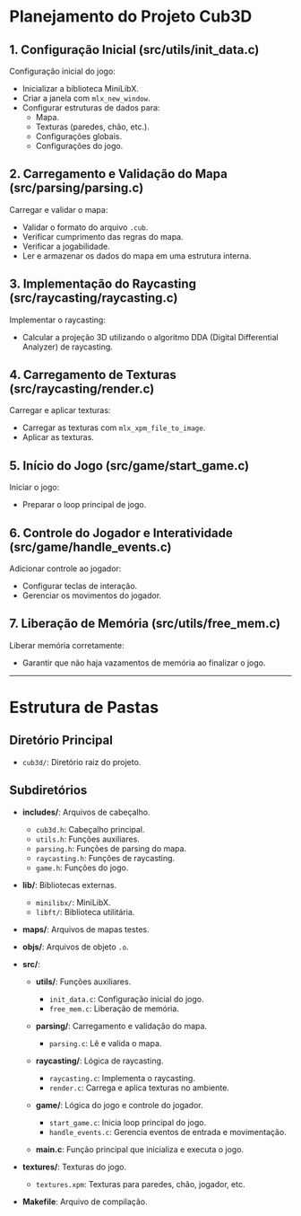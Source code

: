 # Planejamento do Projeto Cub3D

## 1. Configuração Inicial (src/utils/init_data.c)
Configuração inicial do jogo:
- Inicializar a biblioteca MiniLibX.
- Criar a janela com `mlx_new_window`.
- Configurar estruturas de dados para:
  - Mapa.
  - Texturas (paredes, chão, etc.).
  - Configurações globais.
  - Configurações do jogo.

## 2. Carregamento e Validação do Mapa (src/parsing/parsing.c)
Carregar e validar o mapa:
- Validar o formato do arquivo `.cub`.
- Verificar cumprimento das regras do mapa.
- Verificar a jogabilidade.
- Ler e armazenar os dados do mapa em uma estrutura interna.

## 3. Implementação do Raycasting (src/raycasting/raycasting.c)
Implementar o raycasting:
- Calcular a projeção 3D utilizando o algoritmo DDA (Digital Differential Analyzer) de raycasting.

## 4. Carregamento de Texturas (src/raycasting/render.c)
Carregar e aplicar texturas:
- Carregar as texturas com `mlx_xpm_file_to_image`.
- Aplicar as texturas.

## 5. Início do Jogo (src/game/start_game.c)
Iniciar o jogo:
- Preparar o loop principal de jogo.

## 6. Controle do Jogador e Interatividade (src/game/handle_events.c)
Adicionar controle ao jogador:
- Configurar teclas de interação.
- Gerenciar os movimentos do jogador.

## 7. Liberação de Memória (src/utils/free_mem.c)
Liberar memória corretamente:
- Garantir que não haja vazamentos de memória ao finalizar o jogo.


---

# Estrutura de Pastas

## Diretório Principal
- `cub3d/`: Diretório raiz do projeto.

## Subdiretórios

- **includes/**: Arquivos de cabeçalho.
  - `cub3d.h`: Cabeçalho principal.
  - `utils.h`: Funções auxiliares.
  - `parsing.h`: Funções de parsing do mapa.
  - `raycasting.h`: Funções de raycasting.
  - `game.h`: Funções do jogo.

- **lib/**: Bibliotecas externas.
  - `minilibx/`: MiniLibX.
  - `libft/`: Biblioteca utilitária.

- **maps/**: Arquivos de mapas testes.

- **objs/**: Arquivos de objeto `.o`.

- **src/**: 
  - **utils/**: Funções auxiliares.
    - `init_data.c`: Configuração inicial do jogo.
    - `free_mem.c`: Liberação de memória.
  
  - **parsing/**: Carregamento e validação do mapa.
    - `parsing.c`: Lê e valida o mapa.
  
  - **raycasting/**: Lógica de raycasting.
    - `raycasting.c`: Implementa o raycasting.
    - `render.c`: Carrega e aplica texturas no ambiente.

  - **game/**: Lógica do jogo e controle do jogador.
    - `start_game.c`: Inicia loop principal do jogo.
    - `handle_events.c`: Gerencia eventos de entrada e movimentação.
  
  - **main.c**: Função principal que inicializa e executa o jogo.

- **textures/**: Texturas do jogo.
  - `textures.xpm`: Texturas para paredes, chão, jogador, etc.

- **Makefile**: Arquivo de compilação.
